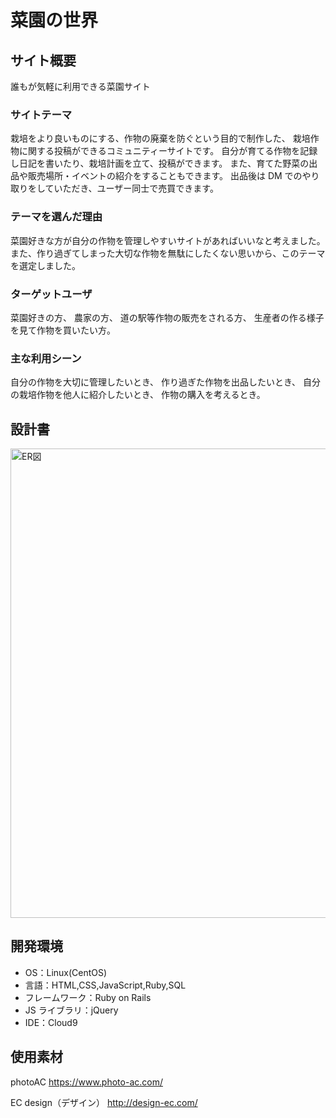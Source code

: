 # 菜園の世界

## サイト概要

誰もが気軽に利用できる菜園サイト

### サイトテーマ

栽培をより良いものにする、作物の廃棄を防ぐという目的で制作した、
栽培作物に関する投稿ができるコミュニティーサイトです。
自分が育てる作物を記録し日記を書いたり、栽培計画を立て、投稿ができます。
また、育てた野菜の出品や販売場所・イベントの紹介をすることもできます。
出品後は DM でのやり取りをしていただき、ユーザー同士で売買できます。

### テーマを選んだ理由

菜園好きな方が自分の作物を管理しやすいサイトがあればいいなと考えました。
また、作り過ぎてしまった大切な作物を無駄にしたくない思いから、このテーマを選定しました。

### ターゲットユーザ

菜園好きの方、
農家の方、
道の駅等作物の販売をされる方、
生産者の作る様子を見て作物を買いたい方。

### 主な利用シーン

自分の作物を大切に管理したいとき、
作り過ぎた作物を出品したいとき、
自分の栽培作物を他人に紹介したいとき、
作物の購入を考えるとき。

## 設計書

<img width="751" alt="ER図" src="https://user-images.githubusercontent.com/103011542/179435996-5656fda4-07cd-4805-9abf-bc99298f0cfc.png">

## 開発環境

- OS：Linux(CentOS)
- 言語：HTML,CSS,JavaScript,Ruby,SQL
- フレームワーク：Ruby on Rails
- JS ライブラリ：jQuery
- IDE：Cloud9

## 使用素材

photoAC
https://www.photo-ac.com/

EC design（デザイン）
http://design-ec.com/